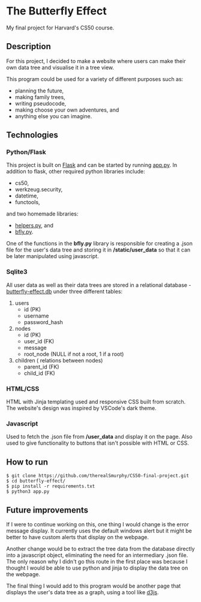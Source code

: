 # The Butterfly Effect

My final project for Harvard's CS50 course.

## Description

For this project, I decided to make a website where users can make their own data tree and visualise it in a tree view.

This program could be used for a variety of different purposes such as:

- planning the future,
- making family trees,
- writing pseudocode,
- making choose your own adventures, and
- anything else you can imagine.

## Technologies

### Python/Flask

This project is built on [Flask](https://flask.palletsprojects.com/en/2.1.x/) and can be started by running [app.py](app.py). In addition to flask, other required python libraries include:

- cs50,
- werkzeug.security,
- datetime,
- functools,

and two homemade libraries:

- [helpers.py](helpers.py), and
- [bfly.py](bfly.py).

One of the functions in the **bfly.py** library is responsible for creating a .json file for the user's data tree and storing it in **/static/user_data** so that it can be later manipulated using javascript.

### Sqlite3

All user data as well as their data trees are stored in a relational database - [butterfly-effect.db](butterfly-effect.db) under three different tables:

1. users
   - id (PK)
   - username
   - password_hash
2. nodes
   - id (PK)
   - user_id (FK)
   - message
   - root_node (NULL if not a root, 1 if a root)
3. children ( relations between nodes)
   - parent_id (FK)
   - child_id (FK)

### HTML/CSS

HTML with Jinja templating used and responsive CSS built from scratch. The website's design was inspired by VSCode's dark theme.

### Javascript

Used to fetch the .json file from **/user_data** and display it on the page. Also used to give functionality to buttons that isn't possible with HTML or CSS.

## How to run

```
$ git clone https://github.com/therealSmurphy/CS50-final-project.git
$ cd butterfly-effect/
$ pip install -r requirements.txt
$ python3 app.py
```

## Future improvements

If I were to continue working on this, one thing I would change is the error message display. It currently uses the default windows alert but it might be better to have custom alerts that display on the webpage.

Another change would be to extract the tree data from the database directly into a javascript object, eliminating the need for an intermediary .json file. The only reason why I didn't go this route in the first place was because I thought I would be able to use python and jinja to display the data tree on the webpage.

The final thing I would add to this program would be another page that displays the user's data tree as a graph, using a tool like [d3js](d3js.org).
